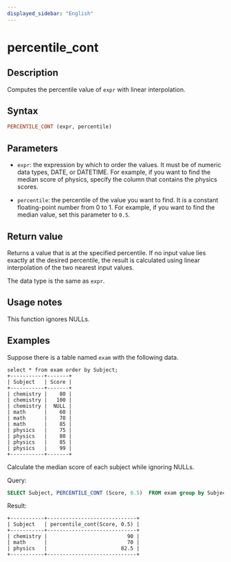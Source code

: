 ```yaml
---
displayed_sidebar: "English"
---
```


# percentile_cont

## Description

Computes the percentile value of `expr` with linear interpolation.

## Syntax

```Haskell
PERCENTILE_CONT (expr, percentile) 
```

## Parameters

- `expr`: the expression by which to order the values. It must be of numeric data types, DATE, or DATETIME. For example, if you want to find the median score of physics, specify the column that contains the physics scores.

- `percentile`: the percentile of the value you want to find. It is a constant floating-point number from 0 to 1. For example, if you want to find the median value, set this parameter to `0.5`.

## Return value

Returns a value that is at the specified percentile. If no input value lies exactly at the desired percentile, the result is calculated using linear interpolation of the two nearest input values.

The data type is the same as `expr`.

## Usage notes

This function ignores NULLs.

## Examples

Suppose there is a table named `exam` with the following data.

```Plain
select * from exam order by Subject;
+-----------+-------+
| Subject   | Score |
+-----------+-------+
| chemistry |    80 |
| chemistry |   100 |
| chemistry |  NULL |
| math      |    60 |
| math      |    70 |
| math      |    85 |
| physics   |    75 |
| physics   |    80 |
| physics   |    85 |
| physics   |    99 |
+-----------+-------+
```

Calculate the median score of each subject while ignoring NULLs.

Query:

```SQL
SELECT Subject, PERCENTILE_CONT (Score, 0.5)  FROM exam group by Subject;
```

Result:

```Plain
+-----------+-----------------------------+
| Subject   | percentile_cont(Score, 0.5) |
+-----------+-----------------------------+
| chemistry |                          90 |
| math      |                          70 |
| physics   |                        82.5 |
+-----------+-----------------------------+
```
